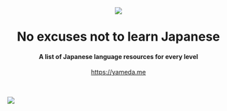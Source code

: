 <br>
<h1 align="center">
  <a href="https://yameda.me">
    <img src="https://github.com/tareqitos/nentlj.github.io/assets/28717232/e59c00a9-72b9-48f2-b011-a7e2f239c81a">
  </a>
  <br>
  <br>
    No excuses not to learn Japanese
  <br>
</h1>
<h4 align="center"> A list of Japanese language resources for every level </h4>
<p align="center"><a href="https://yameda.me">https://yameda.me</a></p>
<br>
<br>
<img src="https://github.com/tareqitos/nentlj.github.io/assets/28717232/023ba828-8a28-4c43-b8ad-142817a3ee06" align="center">
